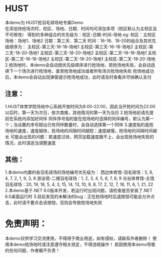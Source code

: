 # HUST
本demo为 HUST抢羽毛球场地专属Demo\
在添加待抢场次时，校区、场地、日期、时间均可添加多项（校区默认为主校区且不可修改）
得到的多种组合的优先级为：校区-日期-时间-场地
eg: 校区：主校区    场地：场地1、场地2    日期：第三天、第二天    时间：16-18、18-20的组合及其优先级顺序为：
	主校区-第三天-16-18-场地1
	主校区-第三天-16-18-场地2
	主校区-第三天-18-20-场地1
	主校区-第三天-18-20-场地2
	主校区-第二天-16-18-场地1
	主校区-第二天-16-18-场地2
	主校区-第二天-18-20-场地1
	主校区-第二天-18-20-场地2
抢场地时，本demo会自动按优先级顺序进行抢场地，若抢场地失败，会自动选择下一个场次进行抢场地，直至抢场地成功或者所有场次抢场地失败
抢场地成功后，本demo会自动出现弹窗提示抢场地成功，此时请及时查看并尽快确认支付


## 注意：
1.HUST体育学院场地中心系统开放时间为8:00-22:00，因此当开抢时间为22:00以后时，第一天为次日，依次类推，其他情况的第一天为当日
2.抢场地前请先提前在系统内添加好同伴
   同伴序号指的是在抢场地时选择的同伴编号，默认为第一个；当设置的序号超出已有同伴数量时，会自动选择第一个同伴
3.速度指的是抢场地的速度，速度越快，抢场地的间隔时间越短；速度越慢，抢场地的间隔时间越长
   可能会出现的问题：若速度过快，网页加载速度跟不上，会出现抢场地失败的情况，此时请适当调整速度

## 其他：
1.本demo内置的各羽毛球场的场地编号优先级为：
	西边体育馆-羽毛球场：5, 6, 4, 7, 2, 1, 9, 3, 8
	游泳馆-二楼羽毛球场：1, 2, 3, 4, 5, 6, 7, 8, 9
	光谷体育馆-主馆羽毛球场：20, 19, 18, 5, 4, 3, 15, 14, 13, 10, 9, 8, 17, 2, 12, 7, 16, 11, 6, 1, 21, 22
2.本demo基于.NET 6.0版本开发，若运行时出现问题，请检查是否安装了.NET 6.0桌面运行时
3.目前发现的未解决的bug：正在抢场地时后退按钮可能会允许点击，此时请不要点击该按钮，否则会导致抢场地失败

# 免责声明：
本demo仅供学习交流使用，不得用于商业用途，如有侵权，请联系作者删除！
使用本demo抢场地时请注意遵守相关规定，不得违规操作！
若因使用本demo导致的任何问题，作者概不负责！

